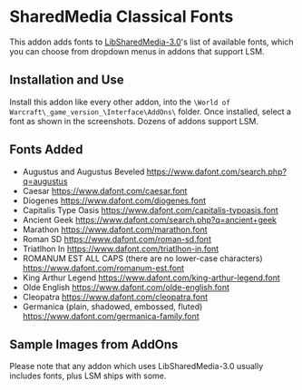# SharedMedia Classical Fonts

This addon adds fonts to [LibSharedMedia-3.0](https://www.curseforge.com/wow/addons/libsharedmedia-3-0)'s list of available fonts, which you can choose from dropdown menus in addons that support LSM.

## Installation and Use

Install this addon like every other addon, into the `\World of Warcraft\_game_version_\Interface\AddOns\` folder. Once installed, select a font as shown in the screenshots. Dozens of addons support LSM.

## Fonts Added

* Augustus and Augustus Beveled https://www.dafont.com/search.php?q=augustus
* Caesar https://www.dafont.com/caesar.font
* Diogenes https://www.dafont.com/diogenes.font
* Capitalis Type Oasis https://www.dafont.com/capitalis-typoasis.font
* Ancient Geek https://www.dafont.com/search.php?q=ancient+geek
* Marathon https://www.dafont.com/marathon.font
* Roman SD https://www.dafont.com/roman-sd.font
* Triatlhon In https://www.dafont.com/triatlhon-in.font
* ROMANUM EST ALL CAPS (there are no lower-case characters) https://www.dafont.com/romanum-est.font
* King Arthur Legend https://www.dafont.com/king-arthur-legend.font
* Olde English https://www.dafont.com/olde-english.font
* Cleopatra https://www.dafont.com/cleopatra.font
* Germanica (plain, shadowed, embossed, fluted) https://www.dafont.com/germanica-family.font

## Sample Images from AddOns

Please note that any addon which uses LibSharedMedia-3.0 usually includes fonts, plus LSM ships with some.